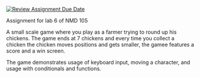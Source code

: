 [![Review Assignment Due Date](https://classroom.github.com/assets/deadline-readme-button-8d59dc4de5201274e310e4c54b9627a8934c3b88527886e3b421487c677d23eb.svg)](https://classroom.github.com/a/2m6ACNyG)

Assignment for lab 6 of NMD 105

A small scale game where you play as a farmer trying to round up his chickens. The game ends at 7 chickens and every
time you collect a chicken the chicken moves positions and gets smaller, the gamee features a score and a win screen.

The game demonstrates usage of keyboard input, moving a character, and usage with conditionals and functions.

